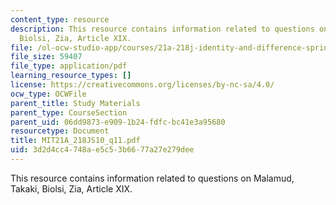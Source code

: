 ```yaml
---
content_type: resource
description: This resource contains information related to questions on Malamud, Takaki,
  Biolsi, Zia, Article XIX.
file: /ol-ocw-studio-app/courses/21a-218j-identity-and-difference-spring-2010/3d2d4cc4748ae5c53b6677a27e279dee_MIT21A_218JS10_q11.pdf
file_size: 59407
file_type: application/pdf
learning_resource_types: []
license: https://creativecommons.org/licenses/by-nc-sa/4.0/
ocw_type: OCWFile
parent_title: Study Materials
parent_type: CourseSection
parent_uid: 06dd9873-e909-1b24-fdfc-bc41e3a95680
resourcetype: Document
title: MIT21A_218JS10_q11.pdf
uid: 3d2d4cc4-748a-e5c5-3b66-77a27e279dee
---
```

This resource contains information related to questions on Malamud, Takaki, Biolsi, Zia, Article XIX.